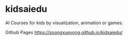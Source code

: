 # kidsaiedu
AI Courses for kids by visualization, animation or games.

Github Pages https://soongxueyong.github.io/kidsaiedu/
